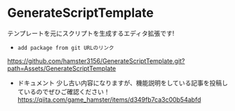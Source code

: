 # GenerateScriptTemplate
テンプレートを元にスクリプトを生成するエディタ拡張です!

- `add package from git URLのリンク`
  
https://github.com/hamster3156/GenerateScriptTemplate.git?path=Assets/GenerateScriptTemplate

- ドキュメント
少し古い内容になりますが、機能説明をしている記事を投稿しているのでぜひご確認ください！
https://qiita.com/game_hamster/items/d349fb7ca3c00b54abfd
